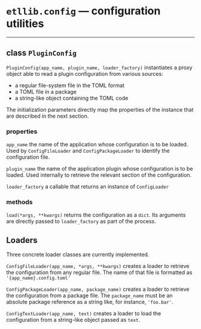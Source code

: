 # `etllib.config` — configuration utilities

--- 

## class `PluginConfig`

`PluginConfig(app_name, plugin_name, loader_factory)` instantiates a 
proxy object able to read a plugin configuration from various sources:

* a regular file-system file in the TOML format
* a TOML file in a package
* a string-like object containing the TOML code

The initialization parameters directly map the properties of the 
instance that are described in the next section.

### properties

`app_name`
the name of the application whose configuration is to be 
loaded. Used by `ConfigFileLoader` and `ConfigPackageLoader`
to identify the configuration file.

`plugin_name` the name of the application plugin whose configuration
is to be loaded. Used internally to retrieve the relevant section of 
the configuration.

`loader_factory` a callable that returns an instance of `ConfigLoader`

### methods

`load(*args, **kwargs)` returns the configuration as a `dict`. Its 
arguments are directly passed to `loader_factory` as part of 
the process.

## Loaders
Three concrete loader classes are currently implemented.

`ConfigFileLoader(app_name, *args, **kwargs)` creates a loader to 
retrieve the configuration from any regular file. The name of that file
is formatted as `'{app_name}.config.toml'`

`ConfigPackageLoader(app_name, package_name)` creates a loader to 
retrieve the configuration from a package file. The `package_name` must
be an absolute package reference as a string like, for instance, 
`'foo.bar'`.

`ConfigTextLoader(app_name, text)` creates a loader to load the 
configuration from a string-like object passed as `text`.